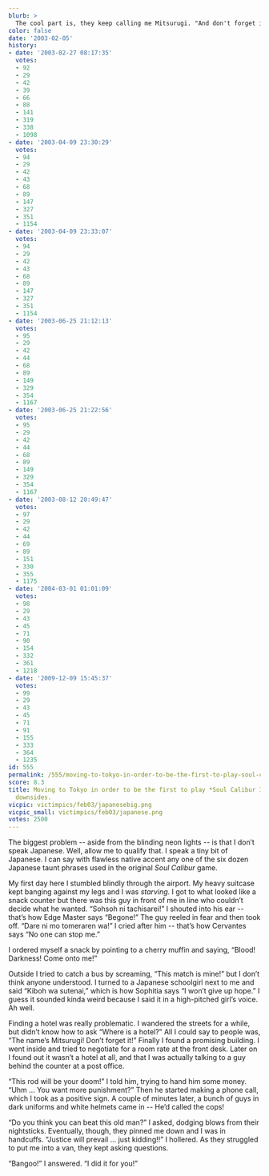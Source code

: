```yaml
---
blurb: >
  The cool part is, they keep calling me Mitsurugi. "And don't forget it!"
color: false
date: '2003-02-05'
history:
- date: '2003-02-27 08:17:35'
  votes:
  - 92
  - 29
  - 42
  - 39
  - 66
  - 88
  - 141
  - 319
  - 338
  - 1098
- date: '2003-04-09 23:30:29'
  votes:
  - 94
  - 29
  - 42
  - 43
  - 68
  - 89
  - 147
  - 327
  - 351
  - 1154
- date: '2003-04-09 23:33:07'
  votes:
  - 94
  - 29
  - 42
  - 43
  - 68
  - 89
  - 147
  - 327
  - 351
  - 1154
- date: '2003-06-25 21:12:13'
  votes:
  - 95
  - 29
  - 42
  - 44
  - 68
  - 89
  - 149
  - 329
  - 354
  - 1167
- date: '2003-06-25 21:22:56'
  votes:
  - 95
  - 29
  - 42
  - 44
  - 68
  - 89
  - 149
  - 329
  - 354
  - 1167
- date: '2003-08-12 20:49:47'
  votes:
  - 97
  - 29
  - 42
  - 44
  - 69
  - 89
  - 151
  - 330
  - 355
  - 1175
- date: '2004-03-01 01:01:09'
  votes:
  - 98
  - 29
  - 43
  - 45
  - 71
  - 90
  - 154
  - 332
  - 361
  - 1218
- date: '2009-12-09 15:45:37'
  votes:
  - 99
  - 29
  - 43
  - 45
  - 71
  - 91
  - 155
  - 333
  - 364
  - 1235
id: 555
permalink: /555/moving-to-tokyo-in-order-to-be-the-first-to-play-soul-calibur-ii-has-its-downsides/
score: 8.3
title: Moving to Tokyo in order to be the first to play *Soul Calibur II* has its
  downsides.
vicpic: victimpics/feb03/japanesebig.png
vicpic_small: victimpics/feb03/japanese.png
votes: 2500
---
```


The biggest problem -- aside from the blinding neon lights -- is that I
don’t speak Japanese. Well, allow me to qualify that. I speak a tiny bit
of Japanese. I can say with flawless native accent any one of the six
dozen Japanese taunt phrases used in the original *Soul Calibur* game.

My first day here I stumbled blindly through the airport. My heavy
suitcase kept banging against my legs and I was *starving*. I got to
what looked like a snack counter but there was this guy in front of me
in line who couldn’t decide what he wanted. “Sohsoh ni tachisarei!” I
shouted into his ear -- that’s how Edge Master says “Begone!” The guy
reeled in fear and then took off. “Dare ni mo tomeraren wa!” I cried
after him -- that’s how Cervantes says “No one can stop me.”

I ordered myself a snack by pointing to a cherry muffin and saying,
“Blood! Darkness! Come onto me!”

Outside I tried to catch a bus by screaming, “This match is mine!” but I
don’t think anyone understood. I turned to a Japanese schoolgirl next to
me and said “Kiboh wa sutenai,” which is how Sophitia says “I won’t give
up hope.” I guess it sounded kinda weird because I said it in a
high-pitched girl’s voice. Ah well.

Finding a hotel was really problematic. I wandered the streets for a
while, but didn’t know how to ask “Where is a hotel?” All I could say to
people was, “The name’s Mitsurugi! Don’t forget it!” Finally I found a
promising building. I went inside and tried to negotiate for a room rate
at the front desk. Later on I found out it wasn’t a hotel at all, and
that I was actually talking to a guy behind the counter at a post
office.

“This rod will be your doom!” I told him, trying to hand him some money.
“Uhm ... You want more punishment?” Then he started making a phone call,
which I took as a positive sign. A couple of minutes later, a bunch of
guys in dark uniforms and white helmets came in -- He’d called the cops!

“Do you think you can beat this old man?” I asked, dodging blows from
their nightsticks. Eventually, though, they pinned me down and I was in
handcuffs. “Justice will prevail ... just kidding!!” I hollered. As they
struggled to put me into a van, they kept asking questions.

“Bangoo!” I answered. “I did it for you!”